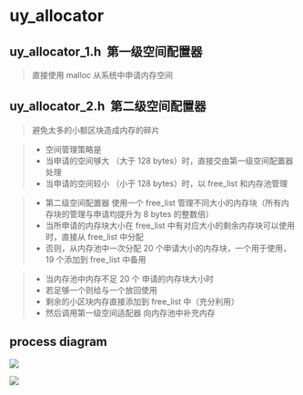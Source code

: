 # uy_allocator

## uy_allocator_1.h  第一级空间配置器
>直接使用 malloc 从系统中申请内存空间

## uy_allocator_2.h  第二级空间配置器
>避免太多的小额区块造成内存的碎片

> * 空间管理策略是
> * 当申请的空间够大 （大于 128 bytes）时，直接交由第一级空间配置器处理
> * 当申请的空间较小 （小于 128 bytes）时，以 free_list 和内存池管理

> * 第二级空间配置器 使用一个 free_list 管理不同大小的内存块（所有内存块的管理与申请均提升为 8 bytes 的整数倍）
> * 当所申请的内存块大小在 free_list 中有对应大小的剩余内存块可以使用时，直接从 free_list 中分配
> * 否则，从内存池中一次分配 20 个申请大小的内存块，一个用于使用，19 个添加到 free_list 中备用

> * 当内存池中内存不足 20 个 申请的内存块大小时
> * 若足够一个则给与一个放回使用
> * 剩余的小区块内存直接添加到 free_list 中（充分利用）
> * 然后调用第一级空间适配器 向内存池中补充内存


## process diagram



![](https://raw.githubusercontent.com/bobbymly/uy_alloctor/master/pic/process_diagram.png )

![](https://raw.githubusercontent.com/bobbymly/uy_alloctor/master/pic/free_list.png )
